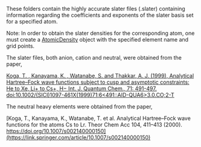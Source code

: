 These folders contain the highly accurate
slater files (.slater) containing information
regarding the coefficients and exponents of the slater basis
set for a specified atom.


Note: In order to obtain the slater densities for the corresponding atom,
one must create a [AtomicDensity](bfit/density.py) object with the
specified element name and grid points.

The slater files, both anion, cation and neutral, were obtained from the paper,

[Koga, T. , Kanayama, K. , Watanabe, S. and Thakkar, A. J. (1999), 
Analytical Hartree–Fock wave functions subject to cusp and asymptotic 
constraints: He to Xe, Li+ to Cs+, H−  Int. J. Quantum Chem., 71: 491-497.
doi:10.1002/(SICI)1097-461X(1999)71:6<491::AID-QUA6>3.0.CO;2-T](https://onlinelibrary.wiley.com/doi/abs/10.1002/(SICI)1097-461X(1999)71:6%3C491::AID-QUA6%3E3.0.CO;2-T)

The neutral heavy elements were obtained from the paper,

[Koga, T., Kanayama, K., Watanabe, T. et al. Analytical Hartree–Fock wave functions for the atoms Cs to Lr. Theor Chem Acc 104, 411–413 (2000). https://doi.org/10.1007/s002140000150](https://link.springer.com/article/10.1007/s002140000150)